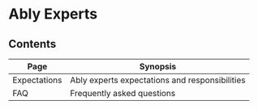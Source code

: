 # Ably Experts

## Contents

| Page         | Synopsis                                       |
|--------------|------------------------------------------------|
| Expectations | Ably experts expectations and responsibilities |
| FAQ          | Frequently asked questions                     |
